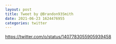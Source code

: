 ```yaml
--- 
layout: post 
title: Tweet by @Brandon93Smith 
date: 2021-06-23 1624476955 
categories: twitter 
--- 
```

https://twitter.com/o/status/1407783055905939458